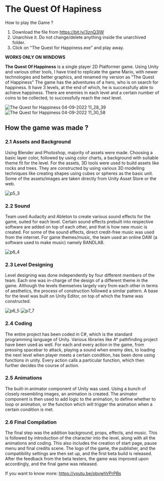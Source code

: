 # The Quest Of Hapiness
How to play the Game ?
1. Download the file from https://bit.ly/3znQ3lW
2. Unarchive it. Do not change/delete anything inside the unarchived folder.
3. Click on "The Quest for Happiness.exe" and play away.

**WORKS ONLY ON WINDOWS**

**The Quest Of Happiness** is a single player 2D Platformer game. 
Using Unity and various other tools, I have tried to replicate the game Mario, with newer technologies and better graphics, and renamed my version as "The Quest of Happiness"
The game has the adventures of a hero, who is on search for happiness.  It have 3 levels, at the end of which, he is successfully able to achieve happiness. 
There are enemies in each level and a certain number of coins to be collected, to successfully reach the next level.

![The Quest for Happiness 04-09-2022 11_28_39](https://user-images.githubusercontent.com/36638309/188299806-dc452fbc-5d8d-4f92-80c6-8446891a03db.png)
![The Quest for Happiness 04-09-2022 11_30_58](https://user-images.githubusercontent.com/36638309/188299809-dfddbc95-eec5-40c6-8ec8-bd28cb27e6b9.png)

## How the game was made ?

### 2.1 Assets and Background
Using Blender and Photoshop, majority of assets were made. Choosing a basic layer color, followed by using color charts, a background with suitable theme fit for the level.
For the assets, 3D tools were used to build assets like rocks and trees. They are constructed by using various 3D modelling techniques like creating shapes using cubes or spheres as the basic unit.
Some of the assets/images are taken directly from Unity Asset Store or the web.

![p5_3](https://user-images.githubusercontent.com/36638309/188299459-6886b76f-3ef3-474d-8ad1-c75f12028c10.png)

### 2.2 Sound
Team used Audacity and Ableton to create various sound effects for the game, suited for each level. Certain sound effects prebuilt into respective software are added on top of each other, and that is how new music is created.
For some of the sound effects, direct credit-free music was used from the internet. For game themes/music, the team used an online DAW (a software used to make music) namely BANDLAB.

![p6_4](https://user-images.githubusercontent.com/36638309/188299535-c2aeedf3-cba1-4d2b-8952-cf9f5c726992.png)

### 2.3 Level Designing
Level designing was done independently by four different members of the team. Each one was in-charge of the design of a different theme in the game. Although the levels themselves largely vary from each other in terms of aesthetics, the process of construction followed a similar pattern. A base for the level was built on Unity Editor, on top of which the frame was constructed.

![p6_5](https://user-images.githubusercontent.com/36638309/188299645-14d58a4c-4251-4ab2-93a8-7368070125b5.png)
![p7_7](https://user-images.githubusercontent.com/36638309/188299593-fa9009eb-e107-4489-9edf-d2e48851e201.png)

### 2.4 Coding
The entire project has been coded in C#, which is the standard programming language of Unity. Various libraries like A* pathfinding project have been used as well. For each and every action in the game, from pressing spacebar to attack, playing a sound when enemy dies, to loading the next level when player meets a certain condition, has been done using functions in unity. Every action calls a particular function, which then further decides the course of action.

### 2.5 Animations
The built-in animator component of Unity was used. Using a bunch of closely resembling images, an animation is created. The animator component is then used to add logic to the animation, to define whether to loop or animation, or the function which will trigger the animation when a certain condition is met.

### 2.6 Final Compilation
The final step was the addition background, props, effects, and music. This is followed by introduction of the character into the level, along with all the animations and coding. This also includes the creation of start page, pause menu and final credits scene. The logo of the game, the publisher, and the compatibility settings are then set up, and the first beta build is released.
After the feedback from the beta testers, the game was improved upon accordingly, and the final game was released.


If you want to know more: https://youtu.be/obvwhVPrPBs
